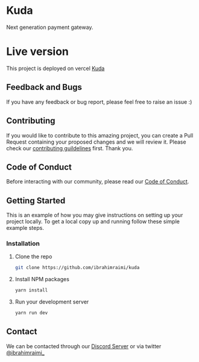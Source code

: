 # Kuda

Next generation payment gateway.

# Live version

This project is deployed on vercel [Kuda](https://kuda-ng.vercel.app)

## Feedback and Bugs

If you have any feedback or bug report, please feel free to raise an issue :)

## Contributing

If you would like to contribute to this amazing project, you can create a Pull Request containing your proposed changes and we will review it. Please check our [contributing guildelines](CONTRIBUTING.md) first. Thank you.

## Code of Conduct

Before interacting with our community, please read our [Code of Conduct](CODE_OF_CONDUCT.md).

## Getting Started

This is an example of how you may give instructions on setting up your project locally.
To get a local copy up and running follow these simple example steps.

### Installation

1. Clone the repo
   ```sh
   git clone https://github.com/ibrahimraimi/kuda
   ```
1. Install NPM packages
   ```sh
   yarn install
   ```
1. Run your development server
   ```sh
   yarn run dev
   ```

## Contact

We can be contacted through our [Discord Server](https://discord.com) or via twitter [@ibrahimraimi\_](https://twitter.com/ibrahimraimi_)
